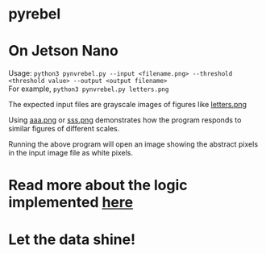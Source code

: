 # pyrebel
# On Jetson Nano
Usage:
```python3 pynvrebel.py --input <filename.png> --threshold <threshold value> --output <output filename>```<br>
For example, 
```python3 pynvrebel.py letters.png```<br>

The expected input files are grayscale images of figures like <a href="https://github.com/ps-nithin/pyrebel/blob/main/letters.png">letters.png</a><br>

Using <a href="https://github.com/ps-nithin/pyrebel/blob/main/aaa.png">aaa.png</a> or <a href="https://github.com/ps-nithin/pyrebel/blob/main/sss.png">sss.png</a> demonstrates how the program responds to similar figures of different scales.<br>

Running the above program will open an image showing the abstract pixels in the input image file as white pixels.

# Read more about the logic implemented <a href="https://github.com/ps-nithin/pyrebel/blob/main/abstract.pdf">here</a>

# Let the data shine!
